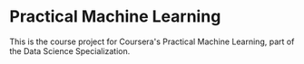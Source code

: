 # Practical Machine Learning
This is the course project for Coursera's Practical Machine Learning, part of the Data Science Specialization. 